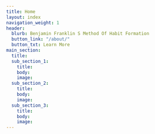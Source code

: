 ```yaml
---
title: Home
layout: index
navigation_weight: 1
header:
  blurb: Benjamin Franklin S Method Of Habit Formation
  button_link: "/about/"
  button_txt: Learn More
main_section:
  title: 
  sub_section_1:
    title: 
    body: 
    image: 
  sub_section_2:
    title: 
    body: 
    image: 
  sub_section_3:
    title: 
    body: 
    image: 
---
```


